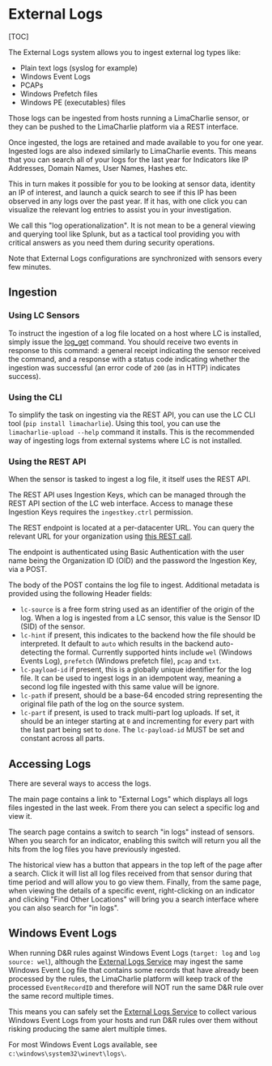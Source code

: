 # External Logs

[TOC]

The External Logs system allows you to ingest external log types like:

* Plain text logs (syslog for example)
* Windows Event Logs
* PCAPs
* Windows Prefetch files
* Windows PE (executables) files

Those logs can be ingested from hosts running a LimaCharlie sensor, or they
can be pushed to the LimaCharlie platform via a REST interface.

Once ingested, the logs are retained and made available to you for one year.
Ingested logs are also indexed similarly to LimaCharlie events. This means
that you can search all of your logs for the last year for Indicators like
IP Addresses, Domain Names, User Names, Hashes etc.

This in turn makes it possible for you to be looking at sensor data, identity
an IP of interest, and launch a quick search to see if this IP has been observed
in any logs over the past year. If it has, with one click you can visualize the
relevant log entries to assist you in your investigation.

We call this "log operationalization". It is not mean to be a general viewing
and querying tool like Splunk, but as a tactical tool providing you with critical
answers as you need them during security operations.

Note that External Logs configurations are synchronized with sensors every few minutes.

## Ingestion
### Using LC Sensors
To instruct the ingestion of a log file located on a host where LC is installed,
simply issue the [log_get](sensor_commands.md#log_get) command. You should receive
two events in response to this command: a general receipt indicating the sensor
received the command, and a response with a status code indicating whether the
ingestion was successful (an error code of `200` (as in HTTP) indicates success).

### Using the CLI
To simplify the task on ingesting via the REST API, you can use the LC CLI tool (`pip install limacharlie`).
Using this tool, you can use the `limacharlie-upload --help` command it installs.
This is the recommended way of ingesting logs from external systems where LC is not installed.

### Using the REST API
When the sensor is tasked to ingest a log file, it itself uses the REST API.

The REST API uses Ingestion Keys, which can be managed through the REST API
section of the LC web interface. Access to manage these Ingestion Keys requires
the `ingestkey.ctrl` permission.

The REST endpoint is located at a per-datacenter URL. You can query the relevant
URL for your organization using [this REST call](https://api.limacharlie.io/static/swagger/#/orgs/get_orgs__oid__url).

The endpoint is authenticated using Basic Authentication with the user name being
the Organization ID (OID) and the password the Ingestion Key, via a POST.

The body of the POST contains the log file to ingest. Additional metadata is provided
using the following Header fields:

* `lc-source` is a free form string used as an identifier of the origin of the log. When a log is ingested from a LC sensor, this value is the Sensor ID (SID) of the sensor.
* `lc-hint` if present, this indicates to the backend how the file should be interpreted. It default to `auto` which results in the backend auto-detecting the formal. Currently supported hints include `wel` (Windows Events Log), `prefetch` (Windows prefetch file), `pcap` and `txt`.
* `lc-payload-id` if present, this is a globally unique identifier for the log file. It can be used to ingest logs in an idempotent way, meaning a second log file ingested with this same value will be ignore.
* `lc-path` if present, should be a base-64 encoded string representing the original file path of the log on the source system.
* `lc-part` if present, is used to track multi-part log uploads. If set, it should be an integer starting at `0` and incrementing for every part with the last part being set to `done`. The `lc-payload-id` MUST be set and constant across all parts.

## Accessing Logs
There are several ways to access the logs.

The main page contains a link to
"External Logs" which displays all logs files ingested in the last week. From
there you can select a specific log and view it.

The search page contains a switch to search "in logs" instead of sensors. When
you search for an indicator, enabling this switch will return you all the hits
from the log files you have previously ingested.

The historical view has a button that appears in the top left of the page after
a search. Click it will list all log files received from that sensor during that
time period and will allow you to go view them. Finally, from the same page, when
viewing the details of a specific event, right-clicking on an indicator and clicking
"Find Other Locations" will bring you a search interface where you can also search
for "in logs".

## Windows Event Logs
When running D&R rules against Windows Event Logs (`target: log` and `log source: wel`), although the [External Logs Service](external_logs.md) may ingest
the same Windows Event Log file that contains some records that have already been processed by the rules, the LimaCharlie platform will keep track of the
processed `EventRecordID` and therefore will NOT run the same D&R rule over the same record multiple times.

This means you can safely set the [External Logs Service](external_logs.md) to collect various Windows Event Logs from your hosts and run D&R rules over them
without risking producing the same alert multiple times.

For most Windows Event Logs available, see `c:\windows\system32\winevt\logs\`.